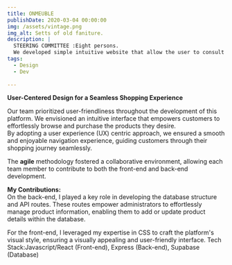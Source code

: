 ```yaml
---
title: ONMEUBLE
publishDate: 2020-03-04 00:00:00
img: /assets/vintage.png
img_alt: Setts of old faniture.
description: |
  STEERING COMMITTEE :Eight persons.
  We developed simple intuitive website that allow the user to consult the items with their details and be able to buy an item.
tags:
  - Design
  - Dev
  
---
```


 <strong>User-Centered Design for a Seamless Shopping Experience</strong>

Our team prioritized user-friendliness throughout the development of this platform. We envisioned an intuitive interface that empowers customers to effortlessly browse and purchase the products they desire.<br> By adopting a user experience (UX) centric approach, we ensured a smooth and enjoyable navigation experience, guiding customers through their shopping journey seamlessly.

The <strong> agile</strong> methodology fostered a collaborative environment, allowing each team member to contribute to both the front-end and back-end development.

<strong>My Contributions:</strong><br>
On the back-end, I played a key role in developing the database structure and API routes. These routes empower administrators to effortlessly manage product information, enabling them to add or update product details within the database.

For the front-end, I leveraged my expertise in CSS to craft the platform's visual style, ensuring a visually appealing and user-friendly interface.
<bre>
Tech Stack:Javascript/React (Front-end),
 Express (Back-end), Supabase (Database)

